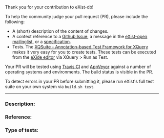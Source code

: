 Thank you for your contribution to eXist-db! 

To help the community judge your pull request (PR), please include the following:

- A (short) description of the content of changes.
- A context reference to a [Github Issue](https://github.com/eXist-db/exist/issues), a message in the [eXist-open mailinglist](http://exist-open.markmail.org), or a [specification](https://www.w3.org/TR/xquery-31/).
- Tests. The [XQSuite - Annotation-based Test Framework for XQuery](http://exist-db.org/exist/apps/doc/xqsuite.xml) makes it very easy for you to create tests. These tests can be executed from the [eXide editor](http://exist-db.org/exist/apps/eXide/index.html) via XQuery > Run as Test.

Your PR will be tested using [Travis CI](https://travis-ci.org/eXist-db/exist) and [AppVeyor](https://ci.appveyor.com/project/AdamRetter/exist) against a number of operating systems and environments. The build status is visible in the PR. 

To detect errors in your PR before submitting it, please run eXist's full test suite on your own system via `build.sh test`.

------

### Description:

### Reference:

### Type of tests:
